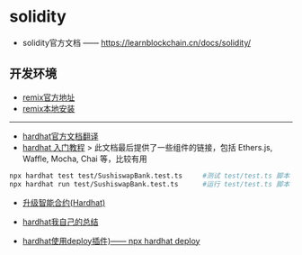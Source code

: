 # solidity

- solidity官方文档 —— <https://learnblockchain.cn/docs/solidity/>

## 开发环境

- [remix官方地址](https://remix.ethereum.org/)
- [remix本地安装](安装.md)

----

- [hardhat官方文档翻译](https://learnblockchain.cn/docs/hardhat/getting-started/)
- [hardhat 入门教程](https://learnblockchain.cn/article/1356) > 此文档最后提供了一些组件的链接，包括 Ethers.js, Waffle, Mocha, Chai 等，比较有用

```bash
npx hardhat test test/SushiswapBank.test.ts		#测试 test/test.ts 脚本
npx hardhat run test/SushiswapBank.test.ts		#运行 test/test.ts 脚本

```

- [升级智能合约(Hardhat)](https://learnblockchain.cn/article/1990)

- [hardhat我自己的总结](hardhat/mine.md)
- [hardhat使用deploy插件)—— npx hardhat deploy](hardhat/deploy.md)

